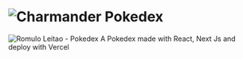 # <img class="emojidex-emoji" src="https://cdn.emojidex.com/emoji/xhdpi/Charmander.png" emoji-code="Charmander" alt="Charmander" /> Pokedex
<img src="https://img.shields.io/badge/RomuloLeitao-Pokedex-yellow.svg" alt="Romulo Leitao - Pokedex">
A Pokedex made with React, Next Js and deploy with Vercel
